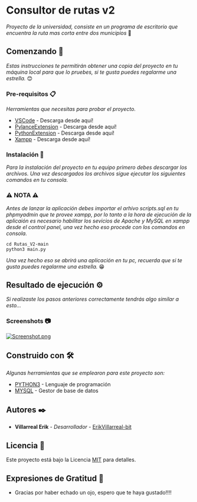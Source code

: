 # Consultor de rutas v2

_Proyecto de la universidad, consiste en un programa de escritorio que encuentra la ruta mas corta entre dos municipios_ 🚗

## Comenzando 🚀

_Estas instrucciones te permitirán obtener una copia del proyecto en tu máquina local para que lo pruebes, si te gusta puedes regalarme una estrella._ 😊

### Pre-requisitos 📋

_Herramientas que necesitas para probar el proyecto._

-   [VSCode](https://code.visualstudio.com/download) - Descarga desde aquí!
-   [PylanceExtension](https://marketplace.visualstudio.com/items?itemName=ms-python.vscode-pylance) - Descarga desde aquí!
-   [PythonExtension](https://marketplace.visualstudio.com/items?itemName=ms-python.python) - Descarga desde aquí!
-   [Xampp](https://www.apachefriends.org/download.html) - Descarga desde aquí!

### Instalación 🔧

_Para la instalación del proyecto en tu equipo primero debes descargar los archivos. Una vez descargados los archivos sigue ejecutar los siguientes comandos en tu consola._

### ⚠ NOTA ⚠

_Antes de lanzar la aplicación debes importar el arhivo scripts.sql en tu phpmyadmin que te provee xampp, por lo tanto a la hora de ejecución de la aplicaión es necesario habilitar los sevicios de Apache y MySQL en xampp desde el control panel, una vez hecho eso procede con los comandos en consola._

```
cd Rutas_V2-main
python3 main.py

```

_Una vez hecho eso se abrirá una aplicación en tu pc, recuerda que si te gusta puedes regalarme una estrella._ 😁

## Resultado de ejecución ⚙️

_Si realizaste los pasos anteriores correctamente tendrás algo similar a esto..._

### Screenshots 📷

[![Screenshot.png](https://i.postimg.cc/wvCjC0X2/Screenshot.png)](https://postimg.cc/Q9qD5gnK)

## Construido con 🛠️

_Algunas herramientas que se emplearon para este proyecto son:_

-   [PYTHON3](https://docs.python.org/3/) - Lenguaje de programación
-   [MYSQL](https://dev.mysql.com/doc/) - Gestor de base de datos

## Autores ✒️

-   **Villarreal Erik** - _Desarrollador_ - [ErikVillarreal-bit](https://github.com/ErikVillarreal-bit)

## Licencia 📄

Este proyecto está bajo la Licencia [MIT](https://es.wikipedia.org/wiki/Licencia_MIT#Caracter%C3%ADsticas_y_usos_de_esta_licencia) para detalles.

## Expresiones de Gratitud 🎁

-   Gracias por haber echado un ojo, espero que te haya gustado!!!!

